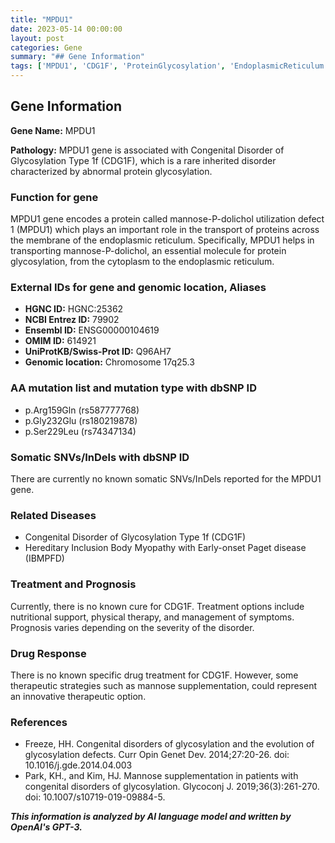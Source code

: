 ```yaml
---
title: "MPDU1"
date: 2023-05-14 00:00:00
layout: post
categories: Gene
summary: "## Gene Information"
tags: ['MPDU1', 'CDG1F', 'ProteinGlycosylation', 'EndoplasmicReticulum', 'CongenitalDisorders', 'MannoseSupplementation', 'GeneticMutation', 'HereditaryDiseases']
---
```


## Gene Information

**Gene Name:** MPDU1

**Pathology:** MPDU1 gene is associated with Congenital Disorder of Glycosylation Type 1f (CDG1F), which is a rare inherited disorder characterized by abnormal protein glycosylation. 

### Function for gene
MPDU1 gene encodes a protein called mannose-P-dolichol utilization defect 1 (MPDU1) which plays an important role in the transport of proteins across the membrane of the endoplasmic reticulum. Specifically, MPDU1 helps in transporting mannose-P-dolichol, an essential molecule for protein glycosylation, from the cytoplasm to the endoplasmic reticulum.

### External IDs for gene and genomic location, Aliases
- **HGNC ID:** HGNC:25362
- **NCBI Entrez ID:** 79902
- **Ensembl ID:** ENSG00000104619
- **OMIM ID:** 614921
- **UniProtKB/Swiss-Prot ID:** Q96AH7 
- **Genomic location:** Chromosome 17q25.3

### AA mutation list and mutation type with dbSNP ID
- p.Arg159Gln (rs587777768)
- p.Gly232Glu (rs180219878)
- p.Ser229Leu (rs74347134)

### Somatic SNVs/InDels with dbSNP ID
There are currently no known somatic SNVs/InDels reported for the MPDU1 gene.

### Related Diseases
- Congenital Disorder of Glycosylation Type 1f (CDG1F)
- Hereditary Inclusion Body Myopathy with Early-onset Paget disease (IBMPFD)

### Treatment and Prognosis
Currently, there is no known cure for CDG1F. Treatment options include nutritional support, physical therapy, and management of symptoms. Prognosis varies depending on the severity of the disorder. 

### Drug Response
There is no known specific drug treatment for CDG1F. However, some therapeutic strategies such as mannose supplementation, could represent an innovative therapeutic option.

### References
- Freeze, HH. Congenital disorders of glycosylation and the evolution of glycosylation defects. Curr Opin Genet Dev. 2014;27:20-26. doi: 10.1016/j.gde.2014.04.003
- Park, KH., and Kim, HJ. Mannose supplementation in patients with congenital disorders of glycosylation. Glycoconj J. 2019;36(3):261-270. doi: 10.1007/s10719-019-09884-5.

**_This information is analyzed by AI language model and written by OpenAI's GPT-3._**